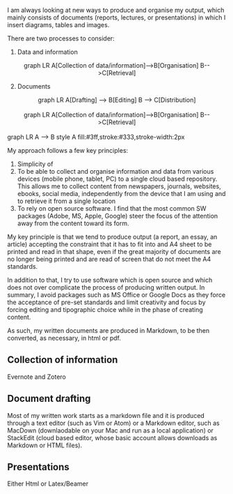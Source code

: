 <body>
<script async src="https://unpkg.com/mermaid@8.2.3/dist/mermaid.min.js"></script> 
</body>

I am always looking at new ways to produce and organise my output, which mainly consists of documents (reports, lectures, or presentations) in which I insert diagrams, tables and images.

There are two processes to consider:

1. Data and information
<center>
<div class="mermaid">
graph LR
  A[Collection of data/information]-->B[Organisation]
  B-->C[Retrieval]
</div>
</center>

2. Documents

<center>
<div class="mermaid">
graph LR
  A[Drafting] --> B[Editing]
  B --> C[Distribution]
</div>
</center>

<br>

<center>
<div class="mermaid">
graph LR
  A[Collection of data/information]-->B[Organisation]
  B-->C[Retrieval]
</div>
</center>




<br>

<div class="mermaid">
graph LR
    A --> B
  style A fill:#3ff,stroke:#333,stroke-width:2px
</div>


My approach follows a few key principles:
1. Simplicity of 
2. To be able to collect and organise information and data from various devices (mobile phone, tablet, PC) to a single cloud based repository. This allows me to collect content from newspapers, journals, websites, ebooks, social media, independently from the device that I am using and to retrieve it from a single location
3. To rely on open source software. I find that the most common SW packages (Adobe, MS, Apple, Google) steer the focus of the attention away from the content toward its form.  


My key principle is that we tend to produce output (a report, an essay, an article) accepting the constraint that it has to fit into and A4 sheet to be printed and read in that shape, even if the great majority of documents are no longer being printed and are read of screen that do not meet the A4 standards.

In addition to that, I try to use software which is open source and which does not over complicate the process of producing written output. In summary, I avoid packages such as MS Office or Google Docs as they force the acceptance of pre-set standards and limit creativity and focus by forcing editing and tipographic choice
while in the phase of creating content.

As such, my written documents are produced in Markdown, to be then converted, as necessary, in html or pdf.

## Collection of information

Evernote and Zotero

## Document drafting

Most of my written work starts as a markdown file and it is produced through a text editor (such as Vim or Atom) or a Markdown editor, such as MacDown (downlaodable on your Mac and run as a local application) or StackEdit (cloud based editor, whose basic account allows downloads as Markdown or HTML files).




## Presentations

Either Html or Latex/Beamer

